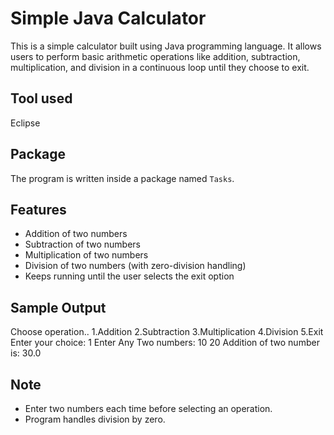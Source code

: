 # Simple Java Calculator

This is a simple calculator built using Java programming language. It allows users to perform basic arithmetic operations like addition, subtraction, multiplication, and division in a continuous loop until they choose to exit.

## Tool used

Eclipse

## Package

The program is written inside a package named `Tasks`.

## Features

- Addition of two numbers
- Subtraction of two numbers
- Multiplication of two numbers
- Division of two numbers (with zero-division handling)
- Keeps running until the user selects the exit option
  
## Sample Output

Choose operation.. 
1.Addition 2.Subtraction 3.Multiplication 4.Division 5.Exit
Enter your choice: 1
Enter Any Two numbers:
10
20
Addition of two number is: 30.0

## Note

- Enter two numbers each time before selecting an operation.
- Program handles division by zero.
